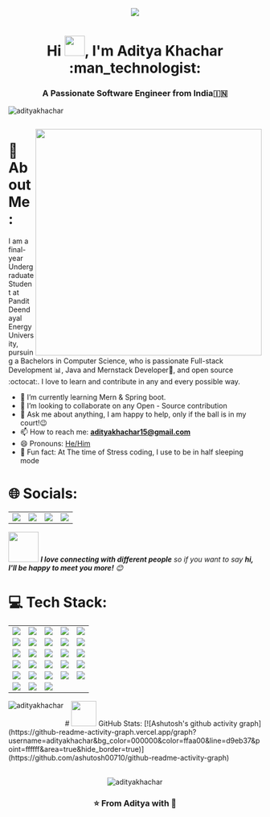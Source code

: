 <p align="center">
  <img src="https://github.com/thompsonemerson/thompsonemerson/raw/master/cover-thompson.png" />
</p>
<h1 align="center">Hi <img src="https://raw.githubusercontent.com/iampavangandhi/iampavangandhi/master/gifs/Hi.gif" width="40px">, I'm Aditya Khachar :man_technologist:</h1>

<h3 align="center">A Passionate Software Engineer from India🇮🇳</h3>

<p align="left"> <img src="https://komarev.com/ghpvc/?username=rohanmatre&label=Profile%20views&color=0e75b6&style=flat" alt="adityakhachar" /> </p>

<p align="left"> <a href="https://twitter.com/" target="blank"><img src="https://img.shields.io/twitter/follow/?logo=twitter&style=for-the-badge" alt="" /></a> </p>

<img src="https://github.com/samujjwaal/samujjwaal/raw/master/etc/coffee.png" align="right" height="450" />

# 💫 About Me:
I am a final-year Undergraduate Student at Pandit Deendayal Energy University, pursuing a Bachelors in Computer Science, who is passionate Full-stack Development :bar_chart:, Java and Mernstack Developer:snake:, and open source :octocat:. I love to learn and contribute in any and every possible way.

- 🌱 I’m currently learning Mern & Spring boot.
- 👯 I’m looking to collaborate on any Open - Source contribution
- 💬 Ask me about anything, I am happy to help, only if the ball is in my court!😉
- 📫 How to reach me: **adityakhachar15@gmail.com**
- 😄 Pronouns: [He/Him](https://www.mypronouns.org/he-him)
- 👾 Fun fact: At The time of Stress coding, I use to be in half sleeping mode


# 🌐 Socials:
<table align="center">
  <tr align="center">
    <td><a href="https://discord.gg/https://discord.com/channels/@me"><img src="https://img.shields.io/badge/Discord-%237289DA.svg?logo=discord&logoColor=white" /></a></td>
    <td><a href="https://instagram.com/https://www.instagram.com/adityaraj___9/"><img src="https://img.shields.io/badge/Instagram-%23E4405F.svg?logo=Instagram&logoColor=white" /></a></td>
    <td><a href="https://linkedin.com/in/https://www.linkedin.com/in/rohan-matre-b0b334221/"><img src="https://img.shields.io/badge/LinkedIn-%230077B5.svg?logo=linkedin&logoColor=white" /></a></td>
    <td><a href="https://facebook.com/https://www.facebook.com/rohan.matre.12/"><img src="https://img.shields.io/badge/Facebook-%231877F2.svg?logo=Facebook&logoColor=white" /></a></td>
  </tr>
</table>

<img src="https://media.giphy.com/media/LnQjpWaON8nhr21vNW/giphy.gif" width="60"> <em><b>I love connecting with different people</b> so if you want to say <b>hi, I'll be happy to meet you more!</b> 😊</em>

# 💻 Tech Stack:
<table align="center">
  <tr align="center">
    <td><img src="https://img.shields.io/badge/c-%2300599C.svg?style=flat&logo=c&logoColor=white" /></td>
    <td><img src="https://img.shields.io/badge/c++-%2300599C.svg?style=flat&logo=c%2B%2B&logoColor=white" /></td>
    <td><img src="https://img.shields.io/badge/css3-%231572B6.svg?style=flat&logo=css3&logoColor=white" /></td>
    <td><img src="https://img.shields.io/badge/html5-%23E34F26.svg?style=flat&logo=html5&logoColor=white" /></td>
    <td><img src="https://img.shields.io/badge/java-%23ED8B00.svg?style=flat&logo=java&logoColor=white" /></td>
  </tr>
  <tr align="center">
    <td><img src="https://img.shields.io/badge/javascript-%23323330.svg?style=flat&logo=javascript&logoColor=%23F7DF1E" /></td>
    <td><img src="https://img.shields.io/badge/php-%23777BB4.svg?style=flat&logo=php&logoColor=white" /></td>
    <td><img src="https://img.shields.io/badge/python-3670A0?style=flat&logo=python&logoColor=ffdd54" /></td>
    <td><img src="https://img.shields.io/badge/typescript-%23007ACC.svg?style=flat&logo=typescript&logoColor=white" /></td>
    <td><img src="https://img.shields.io/badge/AWS-%23FF9900.svg?style=flat&logo=amazon-aws&logoColor=white" /></td>
  </tr>
  <tr align="center">
    <td><img src="https://img.shields.io/badge/netlify-%23000000.svg?style=flat&logo=netlify&logoColor=#00C7B7" /></td>
    <td><img src="https://img.shields.io/badge/vercel-%23000000.svg?style=flat&logo=vercel&logoColor=white" /></td>
    <td><img src="https://img.shields.io/badge/heroku-%23430098.svg?style=flat&logo=heroku&logoColor=white" /></td>
    <td><img src="https://img.shields.io/badge/firebase-%23039BE5.svg?style=flat&logo=firebase" /></td>
    <td><img src="https://img.shields.io/badge/postgres-%23316192.svg?style=flat&logo=postgresql&logoColor=white" /></td>
  </tr>
  <tr align="center">
    <td><img src="https://img.shields.io/badge/bootstrap-%23563D7C.svg?style=flat&logo=bootstrap&logoColor=white" /></td>
    <td><img src="https://img.shields.io/badge/django-%23092E20.svg?style=flat&logo=django&logoColor=white" /></td>
    <td><img src="https://img.shields.io/badge/express.js-%23404d59.svg?style=flat&logo=express&logoColor=%2361DAFB" /></td>
    <td><img src="https://img.shields.io/badge/FastAPI-005571?style=flat&logo=fastapi" /></td>
    <td><img src="https://img.shields.io/badge/jquery-%230769AD.svg?style=flat&logo=jquery&logoColor=white" /></td>
  </tr>
  <tr align="center">
    <td><img src="https://img.shields.io/badge/NPM-%23000000.svg?style=flat&logo=npm&logoColor=white" /></td>
    <td><img src="https://img.shields.io/badge/node.js-6DA55F?style=flat&logo=node.js&logoColor=white" /></td>
    <td><img src="https://img.shields.io/badge/react-%2320232a.svg?style=flat&logo=react&logoColor=%2361DAFB" /></td>
    <td><img src="https://img.shields.io/badge/figma-%23F24E1E.svg?style=flat&logo=figma&logoColor=white" /></td>
    <td><img src="https://img.shields.io/badge/Canva-%2300C4CC.svg?style=flat&logo=Canva&logoColor=white" /></td>
  </tr>
  <tr align="center">
    <td><img src="https://img.shields.io/badge/redux-%23593d88.svg?style=flat&logo=redux&logoColor=white" /></td>
    <td><img src="https://img.shields.io/badge/MongoDB-%234ea94b.svg?style=flat&logo=mongodb&logoColor=white" /></td>
    <td><img src="https://img.shields.io/badge/mysql-%2300f.svg?style=flat&logo=mysql&logoColor=white" /></td>
  </tr>
</table>
<p><img align="left" src="https://github-readme-stats.vercel.app/api/top-langs?username=adityakhachar&show_icons=true&locale=en&layout=compact" alt="adityakhachar" /></p>
# <img src="https://media.giphy.com/media/VgCDAzcKvsR6OM0uWg/giphy.gif" width="50"> GitHub Stats:
[![Ashutosh's github activity graph](https://github-readme-activity-graph.vercel.app/graph?username=adityakhachar&bg_color=000000&color=ffaa00&line=d9eb37&point=ffffff&area=true&hide_border=true)](https://github.com/ashutosh00710/github-readme-activity-graph)
<br>
<br>
<center><p><img align="center" src="https://github-readme-streak-stats.herokuapp.com/?user=adityakhachar" alt="adityakhachar" /></p></center>
<div align="center">
  
### ⭐️ From Aditya with :sparkling_heart:

</div>

<!-- Proudly created with GPRM ( https://gprm.itsvg.in ) -->
